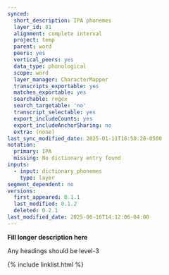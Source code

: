 ```yaml
---
synced:
  short_description: IPA phonemes
  layer_id: 81
  alignment: complete interval
  project: temp
  parent: word
  peers: yes
  vertical_peers: yes
  data_type: phonological
  scope: word
  layer_manager: CharacterMapper
  transcripts_exportable: yes
  matches_exportable: yes
  searchable: regex
  search_targetable: 'no'
  transcript_selectable: yes
  export_includeCounts: yes
  export_includeAnchorSharing: no
  extra: (none)
last_sync_modified_date: 2025-01-11T16:50:28-0500
notation:
  primary: IPA
  missing: No dictionary entry found
inputs:
  - input: dictionary_phonemes
    type: layer
segment_dependent: no
versions:
  first_appeared: 0.1.1
  last_modified: 0.1.2
  deleted: 0.2.1
last_modified_date: 2025-06-16T14:12:06-04:00
---
```


**Fill longer description here**

Any headings should be level-3


{% include linklist.html %}

